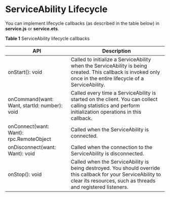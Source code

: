 # ServiceAbility Lifecycle


You can implement lifecycle callbacks (as described in the table below) in **service.js** or **service.ets**.  


**Table 1** ServiceAbility lifecycle callbacks

| API| Description| 
| -------- | -------- |
| onStart(): void | Called to initialize a ServiceAbility when the ServiceAbility is being created. This callback is invoked only once in the entire lifecycle of a ServiceAbility.| 
| onCommand(want: Want, startId: number): void | Called every time a ServiceAbility is started on the client. You can collect calling statistics and perform initialization operations in this callback.| 
| onConnect(want: Want): rpc.RemoteObject | Called when the ServiceAbility is connected.| 
| onDisconnect(want: Want): void | Called when the connection to the ServiceAbility is disconnected.| 
| onStop(): void | Called when the ServiceAbility is being destroyed. You should override this callback for your ServiceAbility to clear its resources, such as threads and registered listeners.| 
